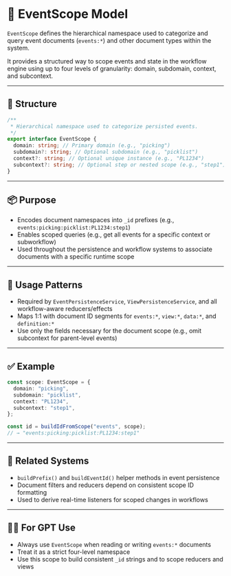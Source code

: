 # 🎯 EventScope Model

`EventScope` defines the hierarchical namespace used to categorize and query event documents (`events:*`) and other document types within the system.

It provides a structured way to scope events and state in the workflow engine using up to four levels of granularity: domain, subdomain, context, and subcontext.

---

## 🧱 Structure

```ts
/**
 * Hierarchical namespace used to categorize persisted events.
 */
export interface EventScope {
  domain: string; // Primary domain (e.g., "picking")
  subdomain?: string; // Optional subdomain (e.g., "picklist")
  context?: string; // Optional unique instance (e.g., "PL1234")
  subcontext?: string; // Optional step or nested scope (e.g., "step1")
}
```

---

## 📦 Purpose

- Encodes document namespaces into `_id` prefixes (e.g., `events:picking:picklist:PL1234:step1`)
- Enables scoped queries (e.g., get all events for a specific context or subworkflow)
- Used throughout the persistence and workflow systems to associate documents with a specific runtime scope

---

## 🧠 Usage Patterns

- Required by `EventPersistenceService`, `ViewPersistenceService`, and all workflow-aware reducers/effects
- Maps 1:1 with document ID segments for `events:*`, `view:*`, `data:*`, and `definition:*`
- Use only the fields necessary for the document scope (e.g., omit subcontext for parent-level events)

---

## ✅ Example

```ts
const scope: EventScope = {
  domain: "picking",
  subdomain: "picklist",
  context: "PL1234",
  subcontext: "step1",
};

const id = buildIdFromScope("events", scope);
// → "events:picking:picklist:PL1234:step1"
```

---

## 🔄 Related Systems

- `buildPrefix()` and `buildEventId()` helper methods in event persistence
- Document filters and reducers depend on consistent scope ID formatting
- Used to derive real-time listeners for scoped changes in workflows

---

## 🧑‍💻 For GPT Use

- Always use `EventScope` when reading or writing `events:*` documents
- Treat it as a strict four-level namespace
- Use this scope to build consistent `_id` strings and to scope reducers and views
